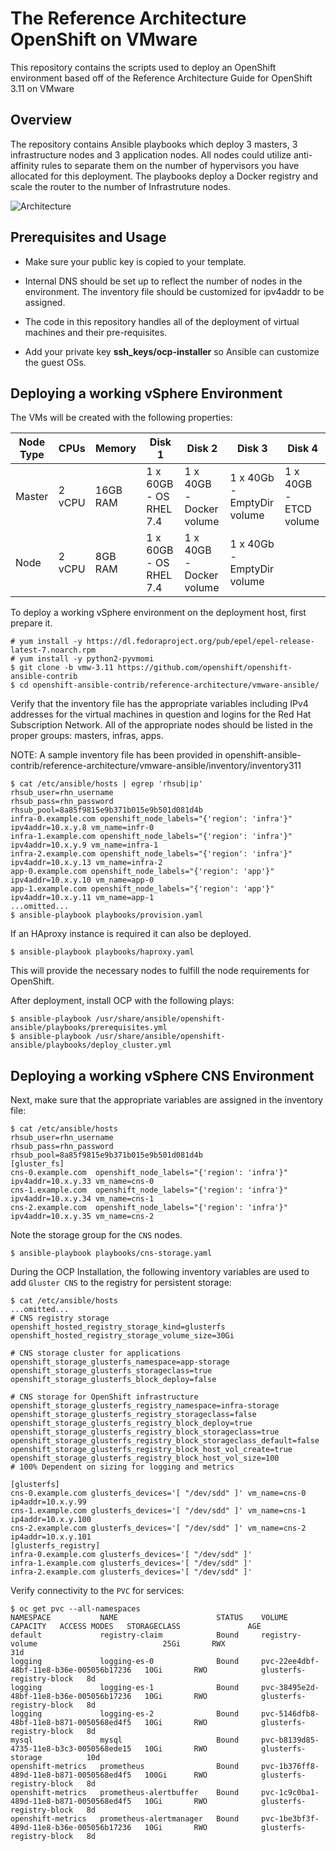 # The Reference Architecture OpenShift on VMware
This repository contains the scripts used to deploy an OpenShift environment based off of the Reference Architecture Guide for OpenShift 3.11 on VMware

## Overview
The repository contains Ansible playbooks which deploy 3 masters, 3 infrastructure nodes and 3 application nodes. All nodes could utilize anti-affinity rules to separate them on the number of hypervisors you have allocated for this deployment. The playbooks deploy a Docker registry and scale the router to the number of Infrastruture nodes. 

![Architecture](images/OCP-on-VMware-Architecture.jpg)

## Prerequisites and Usage

- Make sure your public key is copied to your template.

- Internal DNS should be set up to reflect the number of nodes in the environment. The inventory file should be customized for ipv4addr to be assigned.

- The code in this repository handles all of the deployment of virtual machines and their pre-requisites.

- Add your private key  **ssh_keys/ocp-installer** so Ansible can customize the guest OSs.

## Deploying a working vSphere Environment

The VMs will be created with the following properties:


|Node Type | CPUs | Memory | Disk 1 | Disk 2 | Disk 3 | Disk 4 |
| ------- | ------- | ------- | ------- | ------- | ------- | ------- |
| Master  | 2 vCPU | 16GB RAM | 1 x 60GB - OS RHEL 7.4 | 1 x 40GB - Docker volume | 1 x 40Gb -  EmptyDir volume | 1 x 40GB - ETCD volume |
| Node | 2 vCPU | 8GB RAM | 1 x 60GB - OS RHEL 7.4 | 1 x 40GB - Docker volume | 1 x 40Gb - EmptyDir volume | |

To deploy a working vSphere environment on the deployment host, first prepare it. 

```
# yum install -y https://dl.fedoraproject.org/pub/epel/epel-release-latest-7.noarch.rpm
# yum install -y python2-pyvmomi
$ git clone -b vmw-3.11 https://github.com/openshift/openshift-ansible-contrib
$ cd openshift-ansible-contrib/reference-architecture/vmware-ansible/
```

Verify that the inventory file has the appropriate variables including IPv4 addresses
for the virtual machines in question and logins for the Red Hat Subscription Network.
All of the appropriate nodes should be listed in the proper groups: masters, infras, apps.

NOTE: A sample inventory file has been provided in openshift-ansible-contrib/reference-architecture/vmware-ansible/inventory/inventory311

```
$ cat /etc/ansible/hosts | egrep 'rhsub|ip'
rhsub_user=rhn_username
rhsub_pass=rhn_password
rhsub_pool=8a85f9815e9b371b015e9b501d081d4b
infra-0.example.com openshift_node_labels="{'region': 'infra'}" ipv4addr=10.x.y.8 vm_name=infr-0
infra-1.example.com openshift_node_labels="{'region': 'infra'}" ipv4addr=10.x.y.9 vm_name=infra-1
infra-2.example.com openshift_node_labels="{'region': 'infra'}" ipv4addr=10.x.y.13 vm_name=infra-2
app-0.example.com openshift_node_labels="{'region': 'app'}" ipv4addr=10.x.y.10 vm_name=app-0
app-1.example.com openshift_node_labels="{'region': 'app'}" ipv4addr=10.x.y.11 vm_name=app-1
...omitted...
$ ansible-playbook playbooks/provision.yaml
```

If an HAproxy instance is required it can also be deployed.

```
$ ansible-playbook playbooks/haproxy.yaml
```

This will provide the necessary nodes to fulfill the node requirements for OpenShift. 

After deployment, install OCP with the following plays:

```
$ ansible-playbook /usr/share/ansible/openshift-ansible/playbooks/prerequisites.yml
$ ansible-playbook /usr/share/ansible/openshift-ansible/playbooks/deploy_cluster.yml
```

## Deploying a working vSphere CNS Environment

Next, make sure that the appropriate variables are assigned in the inventory file:

```
$ cat /etc/ansible/hosts
rhsub_user=rhn_username
rhsub_pass=rhn_password
rhsub_pool=8a85f9815e9b371b015e9b501d081d4b
[gluster_fs]
cns-0.example.com  openshift_node_labels="{'region': 'infra'}" ipv4addr=10.x.y.33 vm_name=cns-0
cns-1.example.com  openshift_node_labels="{'region': 'infra'}" ipv4addr=10.x.y.34 vm_name=cns-1
cns-2.example.com  openshift_node_labels="{'region': 'infra'}" ipv4addr=10.x.y.35 vm_name=cns-2
```

Note the storage group for the `CNS` nodes.

```
$ ansible-playbook playbooks/cns-storage.yaml
```

During the OCP Installation, the following inventory variables are used
to add `Gluster CNS` to the registry for persistent storage:

```
$ cat /etc/ansible/hosts
...omitted...
# CNS registry storage
openshift_hosted_registry_storage_kind=glusterfs
openshift_hosted_registry_storage_volume_size=30Gi

# CNS storage cluster for applications
openshift_storage_glusterfs_namespace=app-storage
openshift_storage_glusterfs_storageclass=true
openshift_storage_glusterfs_block_deploy=false

# CNS storage for OpenShift infrastructure
openshift_storage_glusterfs_registry_namespace=infra-storage
openshift_storage_glusterfs_registry_storageclass=false
openshift_storage_glusterfs_registry_block_deploy=true
openshift_storage_glusterfs_registry_block_storageclass=true
openshift_storage_glusterfs_registry_block_storageclass_default=false
openshift_storage_glusterfs_registry_block_host_vol_create=true
openshift_storage_glusterfs_registry_block_host_vol_size=100
# 100% Dependent on sizing for logging and metrics

[glusterfs]
cns-0.example.com glusterfs_devices='[ "/dev/sdd" ]' vm_name=cns-0 ip4addr=10.x.y.99
cns-1.example.com glusterfs_devices='[ "/dev/sdd" ]' vm_name=cns-1 ip4addr=10.x.y.100
cns-2.example.com glusterfs_devices='[ "/dev/sdd" ]' vm_name=cns-2 ip4addr=10.x.y.101
[glusterfs_registry]
infra-0.example.com glusterfs_devices='[ "/dev/sdd" ]'
infra-1.example.com glusterfs_devices='[ "/dev/sdd" ]'
infra-2.example.com glusterfs_devices='[ "/dev/sdd" ]' 
```

Verify connectivity to the `PVC` for services:

```
$ oc get pvc --all-namespaces
NAMESPACE           NAME                      STATUS    VOLUME                                     CAPACITY   ACCESS MODES   STORAGECLASS               AGE
default             registry-claim            Bound     registry-volume                            25Gi       RWX                                       31d
logging             logging-es-0              Bound     pvc-22ee4dbf-48bf-11e8-b36e-005056b17236   10Gi       RWO            glusterfs-registry-block   8d
logging             logging-es-1              Bound     pvc-38495e2d-48bf-11e8-b36e-005056b17236   10Gi       RWO            glusterfs-registry-block   8d
logging             logging-es-2              Bound     pvc-5146dfb8-48bf-11e8-b871-0050568ed4f5   10Gi       RWO            glusterfs-registry-block   8d
mysql               mysql                     Bound     pvc-b8139d85-4735-11e8-b3c3-0050568ede15   10Gi       RWO            glusterfs-storage          10d
openshift-metrics   prometheus                Bound     pvc-1b376ff8-489d-11e8-b871-0050568ed4f5   100Gi      RWO            glusterfs-registry-block   8d
openshift-metrics   prometheus-alertbuffer    Bound     pvc-1c9c0ba1-489d-11e8-b871-0050568ed4f5   10Gi       RWO            glusterfs-registry-block   8d
openshift-metrics   prometheus-alertmanager   Bound     pvc-1be3bf3f-489d-11e8-b36e-005056b17236   10Gi       RWO            glusterfs-registry-block   8d
```
